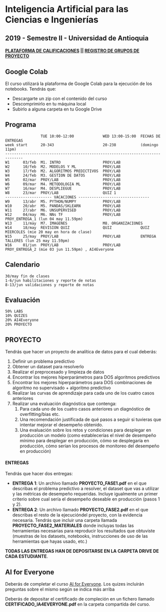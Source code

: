 # Inteligencia Artificial para las Ciencias e Ingenierías

## 2019 - Semestre II - Universidad de Antioquia

#### [PLATAFORMA DE CALIFICACIONES](https://m3g87w9l3k.execute-api.us-west-2.amazonaws.com/dev/rlxmooc/web/login) || [REGISTRO DE GRUPOS DE PROYECTO](https://forms.gle/DPvjFTK2tHGv1XBj6)



## Google Colab

El curso utilizará la plataforma de Google Colab para la ejecución de los notebooks. Tendrás que:

- Descargarte un zip con el contenido del curso
- Descomprimirlo en tu máquina local
- Subirlo a alguna carpeta en tu Google Drive

## Programa
                    TUE 10:00-12:00             WED 13:00-15:00  FECHAS DE ENTREGAS
    week start      20-343                      20-238           (domingo 11pm)
    ------------------------------------------------------------------------------
    W1      03/feb  M1. INTRO                   PROY/LAB
    W2      10/feb  M2. MODELOS Y ML            PROY/LAB
    W3      17/feb  M2. ALGORITMOS PREDICTIVOS  PROY/LAB
    W4      24/feb  M3. GESTION DE DATOS        PROY/LAB         
    W5      02/mar  PROY/LAB                    PROY/LAB         
    W6      09/mar  M4. METODOLOGIA ML          PROY/LAB
    W7      16/mar  M4. DESPLIEGUE              PROY/LAB         
    W8      23/mar  PROY/LAB                    QUIZ 1           
    --------------------- VACACIONES --------------------------------
    W9      13/abr  M5. PYTHON/NUMPY            PROY/LAB         
    W10     20/abr  M5. PANDAS/SKLEARN          PROY/LAB         
    W11     27/abr  M6. UNSUPERVISED            PROY/LAB         
    W12     04/may  M6. NNs TF                  PROY/LAB         PROY_ENTREGA_1 (lun 04 may 11.59pm)
    W13     11/may  M7. IMAGENES                M8. ORGANIZACIONES
    W14     18/may  REVISION QUIZ               QUIZ             QUIZ MIERCOLES (mie 20 may en hora de clase)
    W15     25/may  PROY/LAB                    PROY/LAB         ENTREGA TALLERES (lun 25 may 11.59pm)
    W16     01/jun  PROY/LAB                    PROY/LAB         PROY_ENTREGA_2 (mie 03 jun 11.59pm) , AI4Everyone

## Calendario

    30/may fin de clases
    1-6/jun habilitaciones y reporte de notas
    8-13/jun validaciones y reporte de notas


## Evaluación

    50% LABS
    10% QUIZES
    20% AI4Everyone
    20% PROYECTO

## PROYECTO

Tendrás que hacer un proyecto de analítica de datos para el cual deberás:

1. Definir un problema predictivo
2. Obtener un dataset para resolverlo
3. Realizar el preprocesado y limpieza de datos
4. Encontrar los mejores hiperparámetros para DOS algoritmos predictivos
5. Encontrar los mejores hiperparámetros para DOS combinaciones de algoritmo no supervisado + algoritmo predictivo
6. Realizar las curvas de aprendizaje  para cada uno de los cuatro casos anteriores
7. Realizar una evaluación diagnóstica que contenga:
    1. Para cada uno de los cuatro casos anteriores un diagnóstico de overfitting/bias etc.
    1. Una recomendación justificada de qué pasos a seguir si tuvieras que intentar mejorar el desempeño obtenido.
    1. Una evaluación sobre los retos y condiciones para desplegar en producción un modelo (como establecerías el nivel de desempeño mínimo para desplegar en producción, cómo se desplegaría en producción, cómo serían los procesos de monitoreo del desempeño en producción)

#### ENTREGAS

Tendrás que hacer dos entregas:

- **ENTREGA 1**: Un archivo llamado **PROYECTO_FASE1.pdf** en el que describas el problema predictivo a resolver, el dataset que vas a utilizar y las métricas de desempeño requeridas. Incluye igualmente un primer criterio sobre cual sería el desempeño deseable en producción (pasos 1 y 2).
- **ENTREGA 2**: Un archivo llamado **PROYECTO_FASE2.pdf** en el que describas el resto de la ejecucióndel proyecto, con la evidencia necesaria. Tendrás que incluir una carpeta llamada **PROYECTO_FASE2_MATERIALES** donde incluyas todas las herramientas necesarias para reproducir los resultados que obtuviste (muestras de los datasets, notebooks, instrucciones de uso de las herramientas que hayas usado, etc.)

**TODAS LAS ENTREGAS HAN DE DEPOSITARSE EN LA CARPETA DRIVE DE CADA ESTUDIANTE**.


## AI for Everyone

Deberás de completar el curso [AI for Everyone](https://www.deeplearning.ai/ai-for-everyone/). Los quizes incluirán preguntas sobre el mismo según se indica más arriba

Deberás de depositar el certificado de compleción en un fichero llamado **CERTIFICADO_IA4EVERYONE.pdf** en la carpeta compartida del curso.
